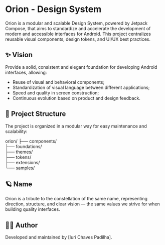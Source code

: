 # Orion - Design System

Orion is a modular and scalable Design System, powered by Jetpack Compose, that aims to standardize
and accelerate the development of modern and accessible interfaces for Android. This project
centralizes reusable visual components, design tokens, and UI/UX best practices.

## ✨ Vision

Provide a solid, consistent and elegant foundation for developing Android interfaces, allowing:

- Reuse of visual and behavioral components;
- Standardization of visual language between different applications;
- Speed and quality in screen construction;
- Continuous evolution based on product and design feedback.

## 🧱 Project Structure

The project is organized in a modular way for easy maintenance and scalability:

orion/
├── components/        
├── foundations/       
├── themes/           
├── tokens/           
├── extensions/       
└── samples/

## 🪐 Name
Orion is a tribute to the constellation of the same name, representing direction, structure, and
clear vision — the same values we strive for when building quality interfaces.

## 🧑‍💻 Author
Developed and maintained by [Iuri Chaves Padilha].

